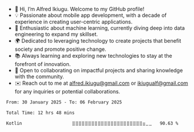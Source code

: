 -	👋 Hi, I’m Alfred Ikiugu. Welcome to my GitHub profile!
- 💡 Passionate about mobile app development, with a decade of experience in creating user-centric applications.
- 🤖 Enthusiastic about machine learning, currently diving deep into data engineering to expand my skillset.
- 🌍 Dedicated to leveraging technology to create projects that benefit society and promote positive change.
- 📚 Always learning and exploring new technologies to stay at the forefront of innovation.
- 💬 Open to collaborating on impactful projects and sharing knowledge with the community.
- ✉️ Reach out to me at alfred.ikiugu@gmail.com or ikiugualf@gmail.com for any inquiries or potential collaborations.

<!---
ikiugu/ikiugu is a ✨ special ✨ repository because its `README.md` (this file) appears on your GitHub profile.
You can click the Preview link to take a look at your changes.
--->

<!--START_SECTION:waka-->

```txt
From: 30 January 2025 - To: 06 February 2025

Total Time: 12 hrs 48 mins

Kotlin                   ⣿⣿⣿⣿⣿⣿⣿⣿⣿⣿⣿⣿⣿⣿⣿⣿⣿⣿⣿⣿⣿⣿⣶⣀⣀   90.63 %
```

<!--END_SECTION:waka-->
